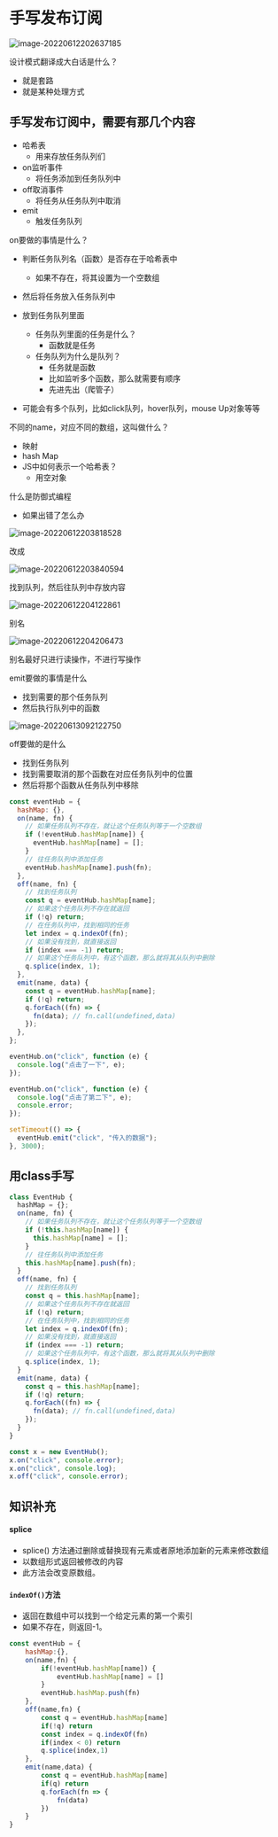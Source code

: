# 手写发布订阅





![image-20220612202637185](D:\learn-notes\assets\image-20220612202637185.png)

设计模式翻译成大白话是什么？

- 就是套路
- 就是某种处理方式



## 手写发布订阅中，需要有那几个内容

- 哈希表
  - 用来存放任务队列们
- on监听事件
  - 将任务添加到任务队列中
- off取消事件
  - 将任务从任务队列中取消
- emit
  - 触发任务队列





on要做的事情是什么？

- 判断任务队列名（函数）是否存在于哈希表中

  - 如果不存在，将其设置为一个空数组

- 然后将任务放入任务队列中

  

- 放到任务队列里面
  - 任务队列里面的任务是什么？
    - 函数就是任务
  - 任务队列为什么是队列？
    - 任务就是函数
    - 比如监听多个函数，那么就需要有顺序
    - 先进先出（爬管子）

- 可能会有多个队列，比如click队列，hover队列，mouse Up对象等等



不同的name，对应不同的数组，这叫做什么？

- 映射
- hash Map
- JS中如何表示一个哈希表？
  - 用空对象



什么是防御式编程

- 如果出错了怎么办

![image-20220612203818528](D:\learn-notes\assets\image-20220612203818528.png)

改成

![image-20220612203840594](D:\learn-notes\assets\image-20220612203840594.png)



找到队列，然后往队列中存放内容



![image-20220612204122861](D:\learn-notes\assets\image-20220612204122861.png)

别名

![image-20220612204206473](D:\learn-notes\assets\image-20220612204206473.png)



别名最好只进行读操作，不进行写操作



emit要做的事情是什么

- 找到需要的那个任务队列
- 然后执行队列中的函数

![image-20220613092122750](../../assets/image-20220613092122750.png)



off要做的是什么

- 找到任务队列
- 找到需要取消的那个函数在对应任务队列中的位置
- 然后将那个函数从任务队列中移除

```javascript
const eventHub = {
  hashMap: {},
  on(name, fn) {
    // 如果任务队列不存在，就让这个任务队列等于一个空数组
    if (!eventHub.hashMap[name]) {
      eventHub.hashMap[name] = [];
    }
    // 往任务队列中添加任务
    eventHub.hashMap[name].push(fn);
  },
  off(name, fn) {
    // 找到任务队列
    const q = eventHub.hashMap[name];
    // 如果这个任务队列不存在就返回
    if (!q) return;
    // 在任务队列中，找到相同的任务
    let index = q.indexOf(fn);
    // 如果没有找到，就直接返回
    if (index === -1) return;
    // 如果这个任务队列中，有这个函数，那么就将其从队列中删除
    q.splice(index, 1);
  },
  emit(name, data) {
    const q = eventHub.hashMap[name];
    if (!q) return;
    q.forEach((fn) => {
      fn(data); // fn.call(undefined,data)
    });
  },
};

eventHub.on("click", function (e) {
  console.log("点击了一下", e);
});

eventHub.on("click", function (e) {
  console.log("点击了第二下", e);
  console.error;
});

setTimeout(() => {
  eventHub.emit("click", "传入的数据");
}, 3000);
```

## 用class手写

```javascript
class EventHub {
  hashMap = {};
  on(name, fn) {
    // 如果任务队列不存在，就让这个任务队列等于一个空数组
    if (!this.hashMap[name]) {
      this.hashMap[name] = [];
    }
    // 往任务队列中添加任务
    this.hashMap[name].push(fn);
  }
  off(name, fn) {
    // 找到任务队列
    const q = this.hashMap[name];
    // 如果这个任务队列不存在就返回
    if (!q) return;
    // 在任务队列中，找到相同的任务
    let index = q.indexOf(fn);
    // 如果没有找到，就直接返回
    if (index === -1) return;
    // 如果这个任务队列中，有这个函数，那么就将其从队列中删除
    q.splice(index, 1);
  }
  emit(name, data) {
    const q = this.hashMap[name];
    if (!q) return;
    q.forEach((fn) => {
      fn(data); // fn.call(undefined,data)
    });
  }
}

const x = new EventHub();
x.on("click", console.error);
x.on("click", console.log);
x.off("click", console.error);
```

## 知识补充

#### splice

-  splice() 方法通过删除或替换现有元素或者原地添加新的元素来修改数组
- 以数组形式返回被修改的内容
- 此方法会改变原数组。

####  `indexOf()`方法

- 返回在数组中可以找到一个给定元素的第一个索引
- 如果不存在，则返回-1。



```javascript
const eventHub = {
    hashMap:{},
    on(name,fn) {
        if(!eventHub.hashMap[name]) {
            eventHub.hashMap[name] = []
        }
        eventHub.hashMap.push(fn)
    },
    off(name,fn) {
        const q = eventHub.hashMap[name]
        if(!q) return
        const index = q.indexOf(fn)
        if(index < 0) return
        q.splice(index,1)
    },
    emit(name,data) {
        const q = eventHub.hashMap[name]
        if(q) return
        q.forEach(fn => {
            fn(data)
        })
    }
}
```



































